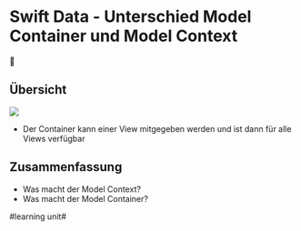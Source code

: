 # Swift Data - Unterschied Model Container und Model Context
💽

## Übersicht

![][image-1]

- Der Container kann einer View mitgegeben werden und ist dann für alle Views verfügbar

## Zusammenfassung
- Was macht der Model Context?
- Was macht der Model Container?

[image-1]:	assets/context-und-container.png

#learning unit#